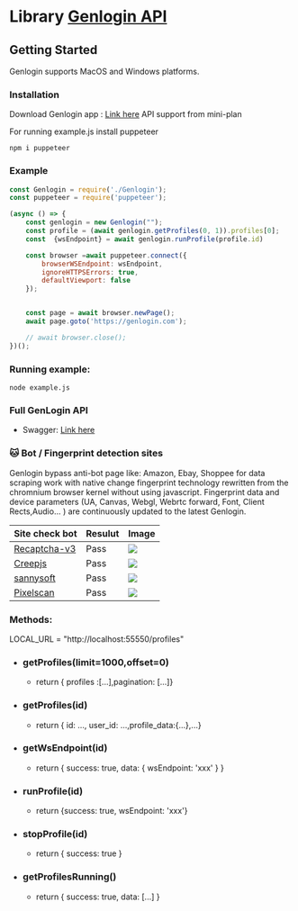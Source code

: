 
# Library <a href="https://genlogin.com" target="_blank">Genlogin API</a>

## Getting Started

Genlogin supports MacOS and Windows platforms.


### Installation
Download Genlogin app : <a href="https://genlogin.com/" target="_blank">Link here</a>
API support from mini-plan
<!--`npm i genlogin`-->

For running example.js install puppeteer

`npm i puppeteer`



### Example

```js
const Genlogin = require('./Genlogin');
const puppeteer = require('puppeteer');

(async () => {
    const genlogin = new Genlogin("");
    const profile = (await genlogin.getProfiles(0, 1)).profiles[0];
    const  {wsEndpoint} = await genlogin.runProfile(profile.id)

    const browser =await puppeteer.connect({
        browserWSEndpoint: wsEndpoint,
        ignoreHTTPSErrors: true,
        defaultViewport: false
    });


    const page = await browser.newPage();
    await page.goto('https://genlogin.com');

    // await browser.close(); 
})();
```

### Running example:
`node example.js`
### Full GenLogin API
- Swagger: <a href="http://localhost:55550/api-docs" target="_blank">Link here</a> 
### 🐱 Bot / Fingerprint detection sites
Genlogin bypass anti-bot page like: Amazon, Ebay, Shoppee for data scraping work with native change fingerprint technology rewritten from the chromnium browser kernel without using javascript. Fingerprint data and device parameters (UA, Canvas, Webgl, Webrtc forward, Font, Client Rects,Audio... ) are continuously updated to the latest Genlogin.





| Site check bot                                      | Resulut | Image                                         |
| --------------------------------------------------- | ------- | --------------------------------------------- |
| [Recaptcha-v3](https://recaptcha-demo.appspot.com/) | Pass    | ![](https://hackmd.io/_uploads/BkS90901T.png) |
| [Creepjs](https://abrahamjuliot.github.io/creepjs/) | Pass    | ![](https://hackmd.io/_uploads/r1ffn90JT.png) |
| [sannysoft](https://bot.sannysoft.com/)             | Pass    | ![](https://hackmd.io/_uploads/ryuIyiCk6.png) |
| [Pixelscan](https://pixelscan.net/)                 | Pass    | ![](https://hackmd.io/_uploads/B13L29Ak6.png) |




### Methods:
LOCAL_URL = "http://localhost:55550/profiles"

- ### getProfiles(limit=1000,offset=0)
  - return { profiles :[...],pagination: [...]}
- ### getProfiles(id)
  - return { id: ..., user_id: ...,profile_data:{...},...}
- ### getWsEndpoint(id)
  - return { success: true, data: { wsEndpoint: 'xxx' } }
- ### runProfile(id)
  - return {success: true, wsEndpoint: 'xxx'}
- ### stopProfile(id)
  - return { success: true }
- ### getProfilesRunning()
  - return { success: true, data: [...] }

